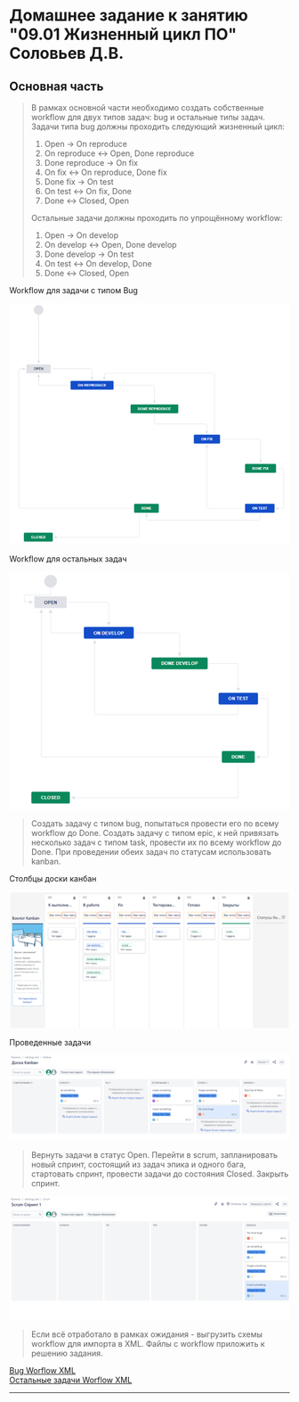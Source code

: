 # Домашнее задание к занятию "09.01 Жизненный цикл ПО" Соловьев Д.В.

## Основная часть

>В рамках основной части необходимо создать собственные workflow для двух типов задач: bug и остальные типы задач. Задачи типа bug должны проходить следующий жизненный цикл:
>
>1. Open -> On reproduce
>2. On reproduce <-> Open, Done reproduce
>3. Done reproduce -> On fix
>4. On fix <-> On reproduce, Done fix
>5. Done fix -> On test
>6. On test <-> On fix, Done
>7. Done <-> Closed, Open
>
>Остальные задачи должны проходить по упрощённому workflow:
>
>1. Open -> On develop
>2. On develop <-> Open, Done develop
>3. Done develop -> On test
>4. On test <-> On develop, Done
>5. Done <-> Closed, Open

Workflow для задачи с типом Bug

![bug](./img/bugworkflow.png)

Workflow для остальных задач

![task](./img/taskflow.png)

>Создать задачу с типом bug, попытаться провести его по всему workflow до Done. Создать задачу с типом epic, к ней привязать несколько задач с типом task, провести их по всему workflow до Done. При проведении обеих задач по статусам использовать kanban.

Столбцы доски канбан

![kanban](./img/kanban.png)

Проведенные задачи

![task_kanban](./img/tasks_kanban.png)

>Вернуть задачи в статус Open. Перейти в scrum, запланировать новый спринт, состоящий из задач эпика и одного бага, стартовать спринт, провести задачи до состояния Closed. Закрыть спринт.

![scrum](./img/scrum.png)

>Если всё отработало в рамках ожидания - выгрузить схемы workflow для импорта в XML. Файлы с workflow приложить к решению задания.

[Bug Worflow XML](./src/Bug%20workflow.xml) \
[Остальные задачи Worflow XML](./src/Base%20workflow.xml)

---
